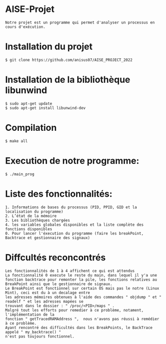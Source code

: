 
# AISE-Projet

    Notre projet est un programme qui permet d'analyser un processus en cours d'exécution.
# Installation du projet

    
    $ git clone https://github.com/anisus07/AISE_PROJECT_2022
    

# Installation de la bibliothèque libunwind

    $ sudo apt-get update
    $ sudo apt-get install libunwind-dev
    
# Compilation

    $ make all
    
# Execution de notre programme:
 
    $ ./main_prog

# Liste des fonctionnalités:
 
    1. Informations de bases du processus (PID, PPID, GID et la localisation du programme)
    2. L’état de la mémoire
    3. Les bibliothèques chargées
    4. les variables globales disponibles et la liste complète des fonctions disponibles
    0. Pour lancer l'éxecution du programme (faire les breakPoint, Backtrace et gestionnaire des signaux)
# Diffcultés reconcontrés
    Les fonctionnalités de 1 à 4 affichent ce qui est attendus
    La fonctionnalité 0 execute le reste du main, dans lequel il y'a une fonction backtrace pour remonter la pile, les fonctions relatives au BreakPoint ainsi que le gestionnaire de signaux.
    Le BreakPoint est fonctionnel sur certain OS mais pas le notre (Linux Mint), ceci est du à un decalage entre 
    les adresses mémoires obtenues à l'aide des commandes " objdump " et " readelf " et les adresses mapées se 
    trouvant dans le dossier : " /proc/<PID>/maps " .
    Malgré tout les efforts pour remedier à ce problème, notament, l'implémentation de la 
    fonction " getTracedRAMAddress ",  nous n'avons pas réussi à remédier à ce problème.
    Ayant rencontré des difficultés dans les BreakPoints, le BackTrace appelé " my_backtrace() " 
    n'est pas toujours fonctionnel. 
